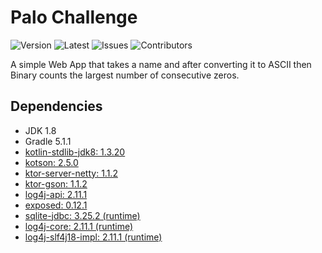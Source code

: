 # Palo Challenge
![Version](https://img.shields.io/github/release/Macro303/Palo-Challenge.svg?label=version)
![Latest](https://img.shields.io/github/tag-pre/Macro303/Palo-Challenge.svg?label=latest&colorB=orange)
![Issues](https://img.shields.io/github/issues/Macro303/Palo-Challenge.svg?label=issues)
![Contributors](https://img.shields.io/github/contributors/Macro303/Palo-Challenge.svg?label=contributors)

A simple Web App that takes a name and after converting it to ASCII then Binary counts the largest number of consecutive zeros.

## Dependencies
 - JDK 1.8
 - Gradle 5.1.1
 - [kotlin-stdlib-jdk8: 1.3.20](https://kotlinlang.org/)
 - [kotson: 2.5.0](https://github.com/SalomonBrys/Kotson)
 - [ktor-server-netty: 1.1.2](https://ktor.io/)
 - [ktor-gson: 1.1.2](https://ktor.io/)
 - [log4j-api: 2.11.1](https://logging.apache.org/log4j/2.x/)
 - [exposed: 0.12.1](https://github.com/JetBrains/Exposed)
 - [sqlite-jdbc: 3.25.2 (runtime)](https://github.com/xerial/sqlite-jdbc)
 - [log4j-core: 2.11.1 (runtime)](https://logging.apache.org/log4j/2.x/)
 - [log4j-slf4j18-impl: 2.11.1 (runtime)](https://logging.apache.org/log4j/2.x/)
